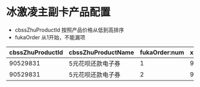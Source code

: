 
# 冰激凌主副卡产品配置
* cbssZhuProductId 按照产品价格从低到高排序
* fukaOrder 从1开始，不能漏项

cbssZhuProductId | cbssZhuProductName | fukaOrder:num | xxFukaProductId|xxFukaProductName
----------|----------|------|------|---------
90529831 | 5元花呗还款电子券 | 1| 9993720|产品名称
90529831 | 5元花呗还款电子券 | 2| 9993720|产品名称

